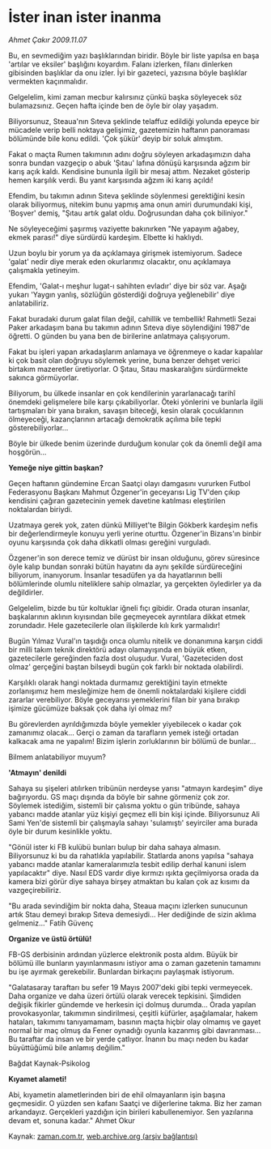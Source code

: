 # İster inan ister inanma

*Ahmet Çakır 2009.11.07*

<tr><td class="metin" colspan="2" style="padding-top: 20px; padding-left: 5px; ">Bu, en sevmediğim yazı başlıklarından biridir. Böyle bir liste yapılsa en başa 'artılar ve eksiler' başlığını koyardım. Falanı izlerken, filanı dinlerken gibisinden başlıklar da onu izler. İyi bir gazeteci, yazısına böyle başlıklar vermekten kaçınmalıdır.</td></tr><tr><td class="metin" colspan="2" style="padding-top: 20px; padding-left: 5px; "><p> Gelgelelim, kimi zaman mecbur kalırsınız çünkü başka söyleyecek söz bulamazsınız. Geçen hafta içinde ben de öyle bir olay yaşadım.
<p> Biliyorsunuz, Steaua'nın Sıteva şeklinde telaffuz edildiği yolunda epeyce bir mücadele verip belli noktaya gelişimiz, gazetemizin haftanın panoraması bölümünde bile konu edildi. 'Çok şükür' deyip bir soluk almıştım.
<p> Fakat o maçta Rumen takımının adını doğru söyleyen arkadaşımızın daha sonra bundan vazgeçip o abuk 'Şıtau' lafına dönüşü karşısında ağzım bir karış açık kaldı. Kendisine bununla ilgili bir mesaj attım. Nezaket gösterip hemen karşılık verdi. Bu yanıt karşısında ağzım iki karış açıldı!
<p> Efendim, bu takımın adının Sıteva şeklinde söylenmesi gerektiğini kesin olarak biliyormuş, nitekim bunu yapmış ama onun amiri durumundaki kişi, 'Boşver' demiş, "Şıtau artık galat oldu. Doğrusundan daha çok biliniyor."
<p> Ne söyleyeceğimi şaşırmış vaziyette bakınırken "Ne yapayım ağabey, ekmek parası!" diye sürdürdü kardeşim. Elbette ki haklıydı.
<p> Uzun boylu bir yorum ya da açıklamaya girişmek istemiyorum. Sadece 'galat' nedir diye merak eden okurlarımız olacaktır, onu açıklamaya çalışmakla yetineyim.
<p> Efendim, 'Galat-ı meşhur lugat-ı sahihten evladır' diye bir söz var. Aşağı yukarı 'Yaygın yanlış, sözlüğün gösterdiği doğruya yeğlenebilir' diye anlatabiliriz.
<p> Fakat buradaki durum galat filan değil, cahillik ve tembellik! Rahmetli Sezai Paker arkadaşım bana bu takımın adının Sıteva diye söylendiğini 1987'de öğretti. O günden bu yana ben de birilerine anlatmaya çalışıyorum.
<p> Fakat bu işleri yapan arkadaşlarım anlamaya ve öğrenmeye o kadar kapalılar ki çok basit olan doğruyu söylemek yerine, buna benzer dehşet verici birtakım mazeretler üretiyorlar. O Şıtau, Sıtau maskaralığını sürdürmekte sakınca görmüyorlar.
<p> Biliyorum, bu ülkede insanlar en çok kendilerinin yararlanacağı tarihî önemdeki gelişmelere bile karşı çıkabiliyorlar. Öteki yönlerini ve bunlarla ilgili tartışmaları bir yana bırakın, savaşın biteceği, kesin olarak çocuklarının ölmeyeceği, kazançlarının artacağı demokratik açılıma bile tepki gösterebiliyorlar...
<p> Böyle bir ülkede benim üzerinde durduğum konular çok da önemli değil ama hoşgörün...
<p><b>Yemeğe niye gittin başkan?</b>
<p>Geçen haftanın gündemine Ercan Saatçi olayı damgasını vururken Futbol Federasyonu Başkanı Mahmut Özgener'in geceyarısı Lig TV'den çıkıp kendisini çağıran gazetecinin yemek davetine katılması eleştirilen noktalardan biriydi.
<p> Uzatmaya gerek yok, zaten dünkü Milliyet'te Bilgin Gökberk kardeşim nefis bir değerlendirmeyle konuyu yerli yerine oturttu. Özgener'in Bizans'ın binbir oyunu karşısında çok daha dikkatli olması gereğini vurguladı.
<p> Özgener'in son derece temiz ve dürüst bir insan olduğunu, görev süresince öyle kalıp bundan sonraki bütün hayatını da aynı şekilde sürdüreceğini biliyorum, inanıyorum. İnsanlar tesadüfen ya da hayatlarının belli bölümlerinde olumlu niteliklere sahip olmazlar, ya gerçekten öyledirler ya da değildirler.
<p> Gelgelelim, bizde bu tür koltuklar iğneli fıçı gibidir. Orada oturan insanlar, başkalarının aklının kıyısından bile geçmeyecek ayrıntılara dikkat etmek zorundadır. Hele gazetecilerle olan ilişkilerde kılı kırk yarmalıdır!
<p> Bugün Yılmaz Vural'ın taşıdığı onca olumlu nitelik ve donanımına karşın ciddi bir milli takım teknik direktörü adayı olamayışında en büyük etken, gazetecilerle gereğinden fazla dost oluşudur. Vural, 'Gazeteciden dost olmaz' gerçeğini baştan bilseydi bugün çok farklı bir noktada olabilirdi.
<p> Karşılıklı olarak hangi noktada durmamız gerektiğini tayin etmekte zorlanışımız hem mesleğimize hem de önemli noktalardaki kişilere ciddi zararlar verebiliyor. Böyle geceyarısı yemeklerini filan bir yana bırakıp işimize gücümüze baksak çok daha iyi olmaz mı?
<p> Bu görevlerden ayrıldığımızda böyle yemekler yiyebilecek o kadar çok zamanımız olacak... Gerçi o zaman da tarafların yemek isteği ortadan kalkacak ama ne yapalım! Bizim işlerin zorluklarının bir bölümü de bunlar...
<p> Bilmem anlatabiliyor muyum?
<p><b>'Atmayın' denildi </b>
<p>Sahaya su şişeleri atılırken tribünün nerdeyse yarısı "atmayın kardeşim" diye bağırıyordu. GS maçı dışında da böyle bir sahne görmeniz çok zor. Söylemek istediğim, sistemli bir çalısma yoktu o gün tribünde, sahaya yabancı madde atanlar yüz kişiyi geçmez elli bin kişi içinde. Biliyorsunuz Ali Sami Yen'de sistemli bir çalışmayla sahayı 'sulamıştı' seyirciler ama burada öyle bir durum kesinlikle yoktu.
<p> "Gönül ister ki FB kulübü bunları bulup bir daha sahaya almasın. Biliyorsunuz ki bu da rahatlıkla yapılabilir. Statlarda anons yapılsa "sahaya yabancı madde atanlar kameralarımızla tesbit edilip derhal kanuni islem yapılacaktır" diye. Nasıl EDS vardır diye kırmızı ışıkta geçilmiyorsa orada da kamera bizi görür diye sahaya birşey atmaktan bu kalan çok az kısımı da vazgeçirebiliriz.
<p> "Bu arada sevindiğim bir nokta daha, Steaua maçını izlerken sunucunun artık Stau demeyi bırakıp Sıteva demesiydi... Her dediğinde de sizin aklıma gelmeniz..." Fatih Güvenç
<p><b>Organize ve üstü örtülü! </b>
<p>FB-GS derbisinin ardından yüzlerce elektronik posta aldım. Büyük bir bölümü ille bunların yayınlanmasını istiyor ama o zaman gazetenin tamamını bu işe ayırmak gerekebilir. Bunlardan birkaçını paylaşmak istiyorum.
<p> "Galatasaray taraftarı bu sefer 19 Mayıs 2007'deki gibi tepki vermeyecek. Daha organize ve daha üzeri örtülü olarak verecek tepkisini. Şimdiden değişik fikirler gündemde ve herkesin içi dolmuş durumda... Orada yapılan provokasyonlar, takımımın sindirilmesi, çeşitli küfürler, aşağılamalar, hakem hataları, takımımı tanıyamamam, basının maçta hiçbir olay olmamış ve gayet normal bir maç olmuş da Fener oynadığı oyunla kazanmış gibi davranması... Bu taraftar da insan ve bir yerde çatlıyor. İnanın bu maçı neden bu kadar büyüttüğümü bile anlamış değilim." 
<p>Bağdat Kaynak-Psikolog
<p><b>Kıyamet alameti! </b>
<p>Abi, kıyametin alametlerinden biri de ehil olmayanların işin başına geçmesidir. O yüzden sen kafanı Saatçi ve diğerlerine takma. Biz her zaman arkandayız. Gerçekleri yazdığın için birileri kabullenemiyor. Sen yazılarına devam et, sonuna kadar." Ahmet Okur<br/></p></p></p></p></p></p></p></p></p></p></p></p></p></p></p></p></p></p></p></p></p></p></p></p></p></p></p></p></p></p></td></tr>

Kaynak: [zaman.com.tr](http://zaman.com.tr/yazar.do?yazino=912837), [web.archive.org (arşiv bağlantısı)](http://web.archive.org/web/20091114055420/http://www.zaman.com.tr:80/yazar.do?yazino=912837)

